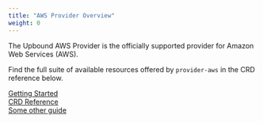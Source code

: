 ```yaml
---
title: "AWS Provider Overview"
weight: 0
---
```


The Upbound AWS Provider is the officially supported provider for Amazon Web Services (AWS).



Find the full suite of available resources offered by `provider-aws` in the CRD reference below.

[Getting Started](getting-started)  
[CRD Reference]()  
[Some other guide]()  